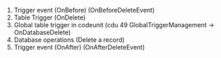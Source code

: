 1) Trigger event (OnBefore) (OnBeforeDeleteEvent)
2) Table Trigger (OnDelete)
3) Global table trigger in codeunit (cdu 49 GlobalTriggerManagement -> OnDatabaseDelete)
4) Database operations (Delete a record)
5) Trigger event (OnAfter) (OnAfterDeleteEvent)